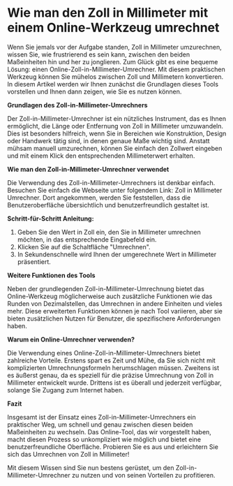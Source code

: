 Wie man den Zoll in Millimeter mit einem Online-Werkzeug umrechnet
==================================================================

Wenn Sie jemals vor der Aufgabe standen, Zoll in Millimeter umzurechnen, wissen Sie, wie frustrierend es sein kann, zwischen den beiden Maßeinheiten hin und her zu jonglieren. Zum Glück gibt es eine bequeme Lösung: einen Online-Zoll-in-Millimeter-Umrechner. Mit diesem praktischen Werkzeug können Sie mühelos zwischen Zoll und Millimetern konvertieren. In diesem Artikel werden wir Ihnen zunächst die Grundlagen dieses Tools vorstellen und Ihnen dann zeigen, wie Sie es nutzen können.

**Grundlagen des Zoll-in-Millimeter-Umrechners**

Der Zoll-in-Millimeter-Umrechner ist ein nützliches Instrument, das es Ihnen ermöglicht, die Länge oder Entfernung von Zoll in Millimeter umzuwandeln. Dies ist besonders hilfreich, wenn Sie in Bereichen wie Konstruktion, Design oder Handwerk tätig sind, in denen genaue Maße wichtig sind. Anstatt mühsam manuell umzurechnen, können Sie einfach den Zollwert eingeben und mit einem Klick den entsprechenden Millimeterwert erhalten.

**Wie man den Zoll-in-Millimeter-Umrechner verwendet**

Die Verwendung des Zoll-in-Millimeter-Umrechners ist denkbar einfach. Besuchen Sie einfach die Webseite unter folgendem Link: Zoll in Millimeter Umrechner. Dort angekommen, werden Sie feststellen, dass die Benutzeroberfläche übersichtlich und benutzerfreundlich gestaltet ist.

**Schritt-für-Schritt Anleitung:**

1. Geben Sie den Wert in Zoll ein, den Sie in Millimeter umrechnen möchten, in das entsprechende Eingabefeld ein.
2. Klicken Sie auf die Schaltfläche "Umrechnen".
3. In Sekundenschnelle wird Ihnen der umgerechnete Wert in Millimeter präsentiert.

**Weitere Funktionen des Tools**

Neben der grundlegenden Zoll-in-Millimeter-Umrechnung bietet das Online-Werkzeug möglicherweise auch zusätzliche Funktionen wie das Runden von Dezimalstellen, das Umrechnen in andere Einheiten und vieles mehr. Diese erweiterten Funktionen können je nach Tool variieren, aber sie bieten zusätzlichen Nutzen für Benutzer, die spezifischere Anforderungen haben.

**Warum ein Online-Umrechner verwenden?**

Die Verwendung eines Online-Zoll-in-Millimeter-Umrechners bietet zahlreiche Vorteile. Erstens spart es Zeit und Mühe, da Sie sich nicht mit komplizierten Umrechnungsformeln herumschlagen müssen. Zweitens ist es äußerst genau, da es speziell für die präzise Umrechnung von Zoll in Millimeter entwickelt wurde. Drittens ist es überall und jederzeit verfügbar, solange Sie Zugang zum Internet haben.

**Fazit**

Insgesamt ist der Einsatz eines Zoll-in-Millimeter-Umrechners ein praktischer Weg, um schnell und genau zwischen diesen beiden Maßeinheiten zu wechseln. Das Online-Tool, das wir vorgestellt haben, macht diesen Prozess so unkompliziert wie möglich und bietet eine benutzerfreundliche Oberfläche. Probieren Sie es aus und erleichtern Sie sich das Umrechnen von Zoll in Millimeter!

Mit diesem Wissen sind Sie nun bestens gerüstet, um den Zoll-in-Millimeter-Umrechner zu nutzen und von seinen Vorteilen zu profitieren.